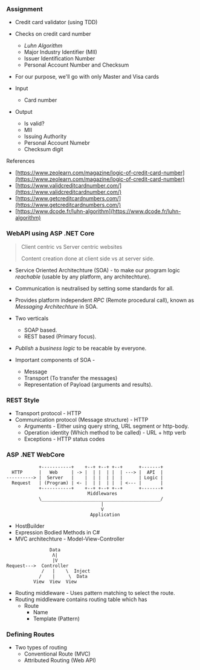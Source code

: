 ### Assignment
* Credit card validator (using TDD)
* Checks on credit card number
  * *Luhn Algorithm*
  * Major Industry Identifier (MII)
  * Issuer Identification Number
  * Personal Account Number and Checksum
* For our purpose, we'll go with only Master and Visa cards

* Input 
  - Card number
* Output 
  - Is valid?
  - MII
  - Issuing Authority
  - Personal Account Numebr
  - Checksum digit

References
* [https://www.zeolearn.com/magazine/logic-of-credit-card-number](https://www.zeolearn.com/magazine/logic-of-credit-card-number)
* [https://www.validcreditcardnumber.com/](https://www.validcreditcardnumber.com/)
* [https://www.getcreditcardnumbers.com/](https://www.getcreditcardnumbers.com/)
* [https://www.dcode.fr/luhn-algorithm](https://www.dcode.fr/luhn-algorithm)

### WebAPI using ASP .NET Core
> Client centric vs Server centric websites
> 
> Content creation done at client side vs at server side.

* Service Oriented Architechture (SOA) - to make our program logic *reachable* (usable by any platform, any architechture).
* Communication is neutralised by setting some standards for all.
* Provides platform independent *RPC* (Remote procedural call), known as *Messaging Architechture* in SOA.
* Two verticals
  * SOAP based.
  * REST based (Primary focus).
* *Publish* a *business logic* to be reacable by everyone.

* Important components of SOA -
  * Message
  * Transport (To transfer the messages)
  * Representation of Payload (arguments and results).

### REST Style
* Transport protocol - HTTP
* Communication protocol (Message structure) - HTTP
  * Arguments - Either using query string, URL segment or http-body.
  * Operation identity (Which method to be called) - URL + http verb
  * Exceptions - HTTP status codes

### ASP .NET WebCore
```
            +-----------+    +--+ +--+ +--+      +-------+
  HTTP      |   Web     | -> |  | |  | |  | ---> |  API  |
----------> |  Server   |    |  | |  | |  |      | Logic |
  Request   | (Program) | <- |  | |  | |  | <--- |       |
            +-----------+    +--+ +--+ +--+      +-------+
                              Middlewares     
            \____________________________________________/
                                   |
                                   V
                               Application
```

* HostBuilder
* Expression Bodied Methods in C#
* MVC architechture - Model-View-Controller
```
                Data
                 Λ|
                 |V
Request--->  Controller
             /   |    \  Inject
            /    |     \  Data
          View  View  View
```
* Routing middleware - Uses pattern matching to select the route.
* Routing middleware contains routing table which has
  * Route
    * Name
    * Template (Pattern)

### Defining Routes
* Two types of routing
  * Conventional Route (MVC)
  * Attributed Routing (Web API)